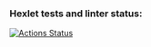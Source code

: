 ### Hexlet tests and linter status:
[![Actions Status](https://github.com/Stanislav-Wise/python-project-49/actions/workflows/hexlet-check.yml/badge.svg)](https://github.com/Stanislav-Wise/python-project-49/actions)